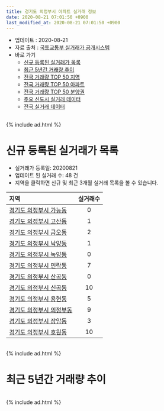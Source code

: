 ```yaml
---
title: 경기도 의정부시 아파트 실거래 정보
date: 2020-08-21 07:01:50 +0900
last_modified_at: 2020-08-21 07:01:50 +0900
---
```


* 업데이트 : 2020-08-21
* 자료 출처 : [국토교통부 실거래가 공개시스템](http://rt.molit.go.kr)
* 바로 가기
    * [신규 등록된 실거래가 목록](#신규-등록된-실거래가-목록)
    * [최근 5년간 거래량 추이](#최근-5년간-거래량-추이)
    * [전국 거래량 TOP 50 지역](https://inasie.github.io/apt-trade-info/최근-3개월-전국에서-가장-거래가-많이-발생한-지역)
    * [전국 거래량 TOP 50 아파트](https://inasie.github.io/apt-trade-info/최근-3개월-전국에서-가장-거래가-많이-발생한-아파트)
    * [전국 거래량 TOP 50 분양권](https://inasie.github.io/apt-trade-info/최근-3개월-전국에서-가장-거래가-많이-발생한-분양권)
    * [주요 신도시 실거래 데이터](https://inasie.github.io/apt-trade-info/주요-신도시)
    * [전국 실거래 데이터](https://inasie.github.io/apt-trade-info/전국)

<br>
{% include ad.html %}
<br>

# 신규 등록된 실거래가 목록
* 실거래가 등록일: 20200821
* 업데이트 된 실거래 수: 48 건
* 지역을 클릭하면 신규 및 최근 3개월 실거래 목록을 볼 수 있습니다.


|지역|실거래수|
|:---|:---:|
|[경기도 의정부시 가능동](https://inasie.github.io/apt-trade-info/경기도-의정부시-가능동)|0|
|[경기도 의정부시 고산동](https://inasie.github.io/apt-trade-info/경기도-의정부시-고산동)|1|
|[경기도 의정부시 금오동](https://inasie.github.io/apt-trade-info/경기도-의정부시-금오동)|2|
|[경기도 의정부시 낙양동](https://inasie.github.io/apt-trade-info/경기도-의정부시-낙양동)|1|
|[경기도 의정부시 녹양동](https://inasie.github.io/apt-trade-info/경기도-의정부시-녹양동)|0|
|[경기도 의정부시 민락동](https://inasie.github.io/apt-trade-info/경기도-의정부시-민락동)|7|
|[경기도 의정부시 산곡동](https://inasie.github.io/apt-trade-info/경기도-의정부시-산곡동)|0|
|[경기도 의정부시 신곡동](https://inasie.github.io/apt-trade-info/경기도-의정부시-신곡동)|10|
|[경기도 의정부시 용현동](https://inasie.github.io/apt-trade-info/경기도-의정부시-용현동)|5|
|[경기도 의정부시 의정부동](https://inasie.github.io/apt-trade-info/경기도-의정부시-의정부동)|9|
|[경기도 의정부시 장암동](https://inasie.github.io/apt-trade-info/경기도-의정부시-장암동)|3|
|[경기도 의정부시 호원동](https://inasie.github.io/apt-trade-info/경기도-의정부시-호원동)|10|


<br>
{% include ad.html %}
<br>

# 최근 5년간 거래량 추이


<div style="width:100%;">
    <canvas id="deal_progress" height="200"></canvas>
</div>

<script>
new Chart(document.getElementById("deal_progress"), {
    type: 'line',
    data: {
        labels: ['201508','201509','201510','201511','201512','201601','201602','201603','201604','201605','201606','201607','201608','201609','201610','201611','201612','201701','201702','201703','201704','201705','201706','201707','201708','201709','201710','201711','201712','201801','201802','201803','201804','201805','201806','201807','201808','201809','201810','201811','201812','201901','201902','201903','201904','201905','201906','201907','201908','201909','201910','201911','201912','202001','202002','202003','202004','202005','202006','202007','202008'],
        datasets: [{
            label: '매매',
            pointRadius: 1,
            data: [660, 726, 816, 527, 376, 398, 417, 686, 617, 604, 624, 625, 641, 655, 711, 391, 284, 227, 479, 520, 470, 603, 585, 600, 510, 444, 366, 326, 295, 524, 569, 660, 456, 486, 485, 525, 710, 839, 705, 478, 414, 383, 303, 438, 404, 455, 439, 596, 573, 622, 825, 708, 694, 664, 1192, 1066, 700, 882, 1332, 1019, 234],
            borderColor: "rgba(255, 201, 14, 1)",
            backgroundColor: "rgba(255, 201, 14, 0.5)",
            fill: false,
            lineTension: 0
        },{
            label: '전월세',
            pointRadius: 1,
            data: [560, 430, 553, 397, 455, 446, 516, 606, 546, 480, 454, 483, 584, 573, 562, 420, 396, 397, 575, 591, 386, 429, 412, 492, 509, 504, 507, 518, 490, 569, 475, 548, 385, 376, 362, 414, 466, 549, 628, 387, 442, 536, 554, 527, 428, 463, 478, 579, 620, 549, 633, 591, 571, 743, 708, 630, 572, 563, 557, 568, 157],
            borderColor: "rgba(0, 141, 185, 1)",
            backgroundColor: "rgba(0, 141, 185, 0.5)",
            fill: false,
            lineTension: 0
        }
        ]
    },
    options: {
        responsive: true,
        title: {
            display: false
        },
        tooltips: {
            mode: 'index',
            intersect: false
        },
        hover: {
            mode: 'nearest',
            intersect: true
        },
        scales: {
            xAxes: [{
                display: true,
                scaleLabel: {
                    display: true,
                    labelString: '년/월'
                }
            }],
            yAxes: [{
                display: true,
                ticks: {
                    suggestedMin: 0,
                },
                scaleLabel: {
                    display: true,
                    labelString: '실거래 수'
                }
            }]
        }
    }
});

</script>


<br>
{% include ad.html %}
<br>


